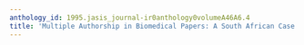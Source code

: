 ```yaml
---
anthology_id: 1995.jasis_journal-ir0anthology0volumeA46A6.4
title: 'Multiple Authorship in Biomedical Papers: A South African Case Study'
---
```

